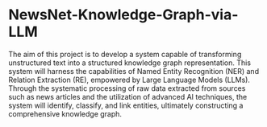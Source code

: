 # NewsNet-Knowledge-Graph-via-LLM
The aim of this project is to develop a system capable of transforming unstructured text into a structured knowledge graph representation. This system will harness the capabilities of Named Entity Recognition (NER) and Relation Extraction (RE), empowered by Large Language Models (LLMs). Through the systematic processing of raw data extracted from sources such as news articles and the utilization of advanced AI techniques, the system will identify, classify, and link entities, ultimately constructing a comprehensive knowledge graph.
